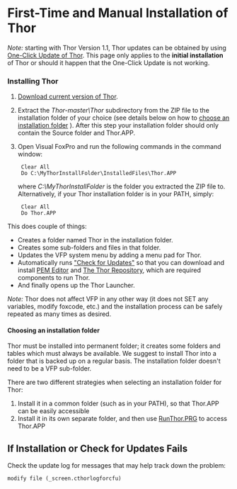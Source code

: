 ﻿First-Time and Manual Installation of Thor
===

*Note:* starting with Thor Version 1.1, Thor updates can be obtained by using [One-Click Update of Thor](Thor_one-click_update.md). This page only applies to the **initial installation** of Thor or should it happen that the One-Click Update is not working.

### Installing Thor

1. [Download current version of Thor](https://github.com/VFPX/Thor/archive/master.zip).
2. Extract the _Thor-master\Thor_ subdirectory from the ZIP file to the installation folder of your choice (see details below on how to [choose an installation folder](#choosing-an-installation-folder) ). After this step your installation folder should only contain the Source folder and Thor.APP.
3. Open Visual FoxPro and run the following commands in the command window:

        Clear All
        Do C:\MyThorInstallFolder\InstalledFiles\Thor.APP

    where _C:\MyThorInstallFolder_ is the folder you extracted the ZIP file to. Alternatively, if your Thor installation folder is in your PATH, simply:

        Clear All
        Do Thor.APP

This does couple of things:

*   Creates a folder named Thor in the installation folder.
*   Creates some sub-folders and files in that folder.
*   Updates the VFP system menu by adding a menu pad for Thor.
*   Automatically runs ["Check for Updates"](Thor_one-click_update.md) so that you can download and install [PEM Editor](https://github.com/VFPX/PEMEditor) and [The Thor Repository](Thor_repository.md), which are required components to run Thor.
*   And finally opens up the Thor Launcher.

*Note:* Thor does not affect VFP in any other way (it does not SET any variables, modify foxcode, etc.) and the installation process can be safely repeated as many times as desired.

#### Choosing an installation folder

Thor must be installed into permanent folder; it creates some folders and tables which must always be available. We suggest to install Thor into a folder that is backed up on a regular basis. The installation folder doesn't need to be a VFP sub-folder.

There are two different strategies when selecting an installation folder for Thor:

1.  Install it in a common folder (such as in your PATH), so that Thor.APP can be easily accessible
2.  Install it in its own separate folder, and then use [RunThor.PRG](Thor_running.md) to access Thor.APP

## If Installation or Check for Updates Fails

Check the update log for messages that may help track down the problem:

```
modify file (_screen.cthorlogforcfu)
```
